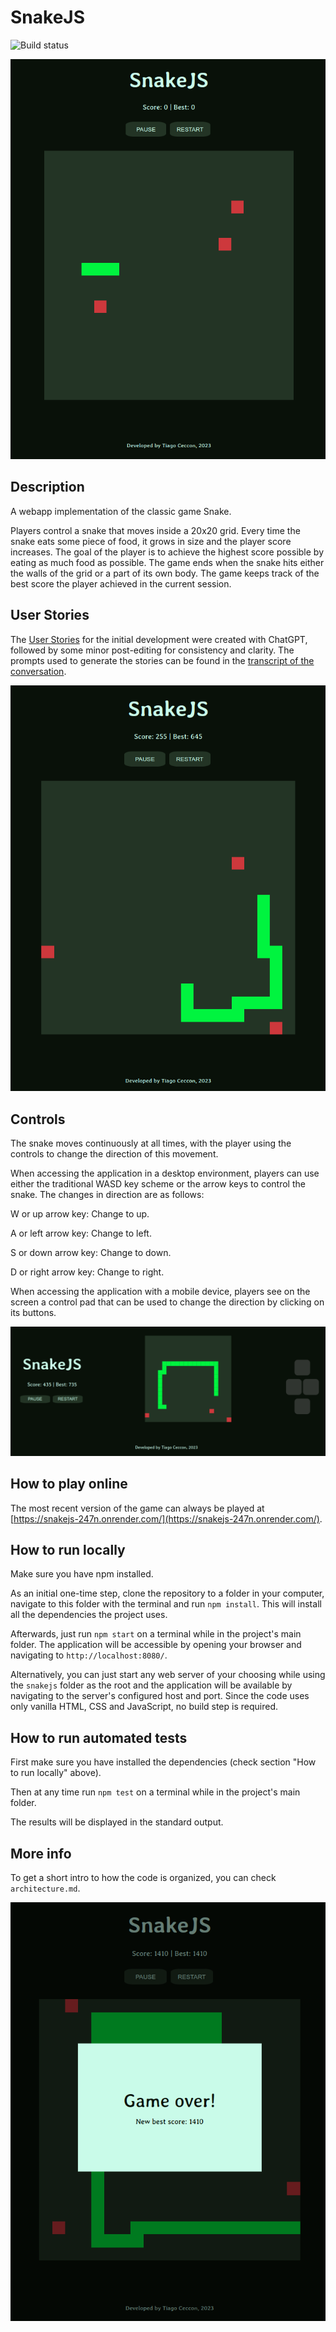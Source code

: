 # SnakeJS

![Build status](https://github.com/ceccon-t/snakejs/actions/workflows/main-workflow.yml/badge.svg "Build status")

![New game](https://raw.githubusercontent.com/ceccon-t/snakejs/main/images/snakejs_01_initialState.png "New game")

## Description

A webapp implementation of the classic game Snake.

Players control a snake that moves inside a 20x20 grid. Every time the snake eats some piece of food, it grows in size and the player score increases. The goal of the player is to achieve the highest score possible by eating as much food as possible. The game ends when the snake hits either the walls of the grid or a part of its own body. The game keeps track of the best score the player achieved in the current session.

## User Stories

The [User Stories](https://github.com/ceccon-t/snakejs/issues?q=is%3Aissue+label%3A%22user+story%22+) for the initial development were created with ChatGPT, followed by some minor post-editing for consistency and clarity. The prompts used to generate the stories can be found in the [transcript of the conversation](https://chat.openai.com/share/07db51c7-3bc7-40a9-9f45-481e3d2b2507).

![Game in progress on desktop](https://raw.githubusercontent.com/ceccon-t/snakejs/main/images/snakejs_02_playingDesktop.png "Game in progress on desktop")

## Controls

The snake moves continuously at all times, with the player using the controls to change the direction of this movement. 

When accessing the application in a desktop environment, players can use either the traditional WASD key scheme or the arrow keys to control the snake. The changes in direction are as follows:

W or up arrow key: Change to up.

A or left arrow key: Change to left.

S or down arrow key: Change to down.

D or right arrow key: Change to right.

When accessing the application with a mobile device, players see on the screen a control pad that can be used to change the direction by clicking on its buttons.

![Game in progress on mobile](https://raw.githubusercontent.com/ceccon-t/snakejs/main/images/snakejs_03_playingMobile.png "Game in progress on mobile")


## How to play online

The most recent version of the game can always be played at [https://snakejs-247n.onrender.com/](https://snakejs-247n.onrender.com/).

## How to run locally

Make sure you have npm installed.

As an initial one-time step, clone the repository to a folder in your computer, navigate to this folder with the terminal and run `npm install`. This will install all the dependencies the project uses.

Afterwards, just run `npm start` on a terminal while in the project's main folder. The application will be accessible by opening your browser and navigating to `http://localhost:8080/`.

Alternatively, you can just start any web server of your choosing while using the `snakejs` folder as the root and the application will be available by navigating to the server's configured host and port. Since the code uses only vanilla HTML, CSS and JavaScript, no build step is required.

## How to run automated tests

First make sure you have installed the dependencies (check section "How to run locally" above).

Then at any time run `npm test` on a terminal while in the project's main folder.

The results will be displayed in the standard output.

## More info

To get a short intro to how the code is organized, you can check `architecture.md`.

![Game over screen with new record](https://raw.githubusercontent.com/ceccon-t/snakejs/main/images/snakejs_04_gameOverWithBestScore.png "Game over screen with new record")

